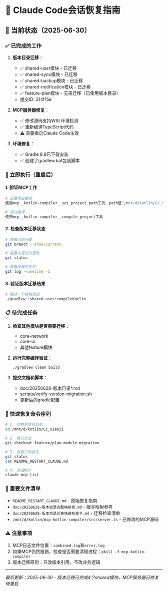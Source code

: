 # 🔄 Claude Code会话恢复指南

## 📌 当前状态（2025-06-30）

### ✅ 已完成的工作
1. **版本目录迁移**：
   - ✅ shared-user模块 - 已迁移
   - ✅ shared-sync模块 - 已迁移  
   - ✅ shared-backup模块 - 已迁移
   - ✅ shared-notification模块 - 已迁移
   - ✅ feature-plan模块 - 无需迁移（已使用版本目录）
   - 提交ID: 314f15e

2. **MCP服务器修复**：
   - ✅ 修改源码支持WSL环境检测
   - ✅ 重新编译TypeScript代码
   - ⚠️ 需要重启Claude Code生效

3. **环境修复**：
   - ✅ Gradle 8.9已下载安装
   - ✅ 创建了gradlew.bat包装脚本

### 🎯 立即执行（重启后）

#### 1. 验证MCP工作
```bash
# 设置项目路径
使用mcp__kotlin-compiler__set_project_path工具，path是"/mnt/d/kotlin/Cc_xiaoji"

# 测试编译
使用mcp__kotlin-compiler__compile_project工具
```

#### 2. 检查版本迁移状态
```bash
# 查看当前分支
git branch --show-current

# 查看未提交的更改
git status

# 查看迁移的文件
git log --oneline -1
```

#### 3. 验证版本迁移结果
```bash
# 编译一个模块测试
./gradlew :shared-user:compileKotlin
```

### 📋 待完成任务

1. **检查其他模块是否需要迁移**：
   - core-network
   - core-ui
   - 其他feature模块

2. **运行完整编译验证**：
   ```bash
   ./gradlew clean build
   ```

3. **提交文档和脚本**：
   - doc/20250628-版本目录*.md
   - scripts/verify-version-migration.sh
   - 更新后的gradle配置

### 🔧 快速恢复命令序列
```bash
# 1. 切换到项目目录
cd /mnt/d/kotlin/Cc_xiaoji

# 2. 确认分支
git checkout feature/plan-module-migration

# 3. 查看工作状态
git status
cat README_RESTART_CLAUDE.md

# 4. 测试MCP
claude mcp list
```

### 📝 重要文件清单
- `README_RESTART_CLAUDE.md` - 原始恢复指南
- `doc/20250628-版本目录完整映射表.md` - 版本映射参考
- `doc/20250628-版本目录迁移快速检查卡.md` - 迁移检查清单
- `/mnt/d/kotlin/mcp-kotlin-compiler/src/server.ts` - 已修改的MCP源码

### ⚠️ 注意事项
1. MCP日志文件位置：`combined.log`和`error.log`
2. 如果MCP仍然报错，检查是否需要清理进程：`pkill -f mcp-kotlin-compiler`
3. 版本迁移原则：只改版本引用，不改业务逻辑

---
*最后更新：2025-06-30 - 版本迁移已完成4个shared模块，MCP服务器已修复待重启*
